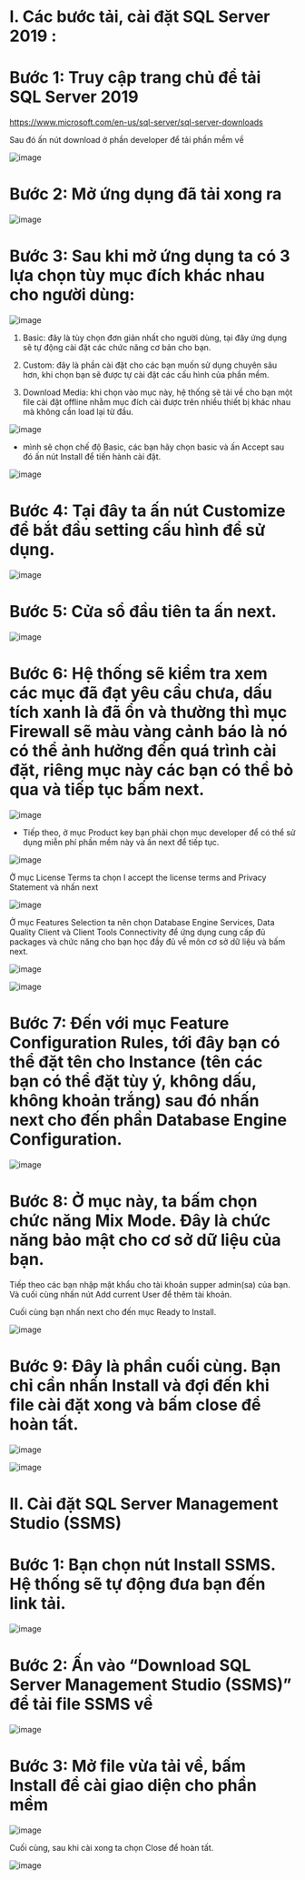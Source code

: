  # I. Các bước tải, cài đặt SQL Server 2019 :
 
 # Bước 1: Truy cập trang chủ để tải SQL Server 2019 
 
 https://www.microsoft.com/en-us/sql-server/sql-server-downloads
 
Sau đó ấn nút download ở phần developer để tải phần mềm về

![image](https://user-images.githubusercontent.com/95491130/184789284-f6857b2c-b41f-45b1-a8e9-467b52b3cf91.png)

# Bước 2: Mở ứng dụng đã tải xong ra

![image](https://user-images.githubusercontent.com/95491130/184789316-b81fc4bf-4c64-4b98-9b26-7bf86450b528.png)

# Bước 3: Sau khi mở ứng dụng ta có 3 lựa chọn tùy mục đích khác nhau cho người dùng:

![image](https://user-images.githubusercontent.com/95491130/184789335-0f01b6bd-e2a7-404e-8bd7-8046ea6f785a.png)

1. Basic: đây là tùy chọn đơn giản nhất cho người dùng, tại đây ứng dụng sẽ tự động cài đặt các chức năng cơ bản cho bạn.

2. Custom: đây là phần cài đặt cho các bạn muốn sử dụng chuyên sâu hơn, khi chọn bạn sẽ được tự cài đặt các cấu hình của phần mềm.

3. Download Media: khi chọn vào mục này, hệ thống sẽ tải về cho bạn một file cài đặt offline nhằm mục đích cài được trên nhiều thiết bị khác nhau mà không cần load lại từ đầu.

![image](https://user-images.githubusercontent.com/95491130/184789353-8d829a45-5949-4091-ac4c-f004d98650fe.png)

- mình sẽ chọn chế độ Basic, các bạn hãy chọn basic và ấn Accept sau đó ấn nút Install để tiến hành cài đặt.

![image](https://user-images.githubusercontent.com/95491130/184789377-58a441e4-ecb2-4a3c-9835-68b516497f81.png)


# Bước 4: Tại đây ta ấn nút Customize để bắt đầu setting cấu hình để sử dụng.

![image](https://user-images.githubusercontent.com/95491130/184789422-60399b0e-f184-4cc3-9600-6ac476b52e0a.png)

# Bước 5: Cửa sổ đầu tiên ta ấn next.

![image](https://user-images.githubusercontent.com/95491130/184789458-61080659-37d0-47a0-8de2-41e1982c5415.png)

# Bước 6: Hệ thống sẽ kiểm tra xem các mục đã đạt yêu cầu chưa, dấu tích xanh là đã ổn và thường thì mục Firewall sẽ màu vàng cảnh báo là nó có thể ảnh hưởng đến quá trình cài đặt, riêng mục này các bạn có thể bỏ qua và tiếp tục bấm next.

![image](https://user-images.githubusercontent.com/95491130/184789473-ca37e998-fbbf-42a4-a3b7-4199ab63deb8.png)

- Tiếp theo, ở mục Product key bạn phải chọn mục developer để có thể sử dụng miễn phí phần mềm này và ấn next để tiếp tục.

![image](https://user-images.githubusercontent.com/95491130/184789511-917200ae-1ef3-405c-9167-99422280ebec.png)

Ở mục License Terms ta chọn I accept the license terms and Privacy Statement và nhấn next

![image](https://user-images.githubusercontent.com/95491130/184789526-3e2ffc04-257f-4122-817c-87451009c130.png)

Ở mục Features Selection ta nên chọn Database Engine Services, Data Quality Client và Client Tools Connectivity để ứng dụng cung cấp đủ packages và chức năng cho bạn học đầy đủ về môn cơ sở dữ liệu và bấm next.

![image](https://user-images.githubusercontent.com/95491130/184789551-877b117b-c1ae-4bd7-b221-fd6617ffeb79.png)

![image](https://user-images.githubusercontent.com/95491130/184789559-f359c392-892a-4845-a2a3-e652e1d8ba35.png)

# Bước 7: Đến với mục Feature Configuration Rules, tới đây bạn có thể đặt tên cho Instance (tên các bạn có thể đặt tùy ý, không dấu, không khoản trắng) sau đó nhấn next cho đến phần Database Engine Configuration.

![image](https://user-images.githubusercontent.com/95491130/184789602-f6e866ef-7cc0-48af-b551-0e98fbf4d1f0.png)

# Bước 8: Ở mục này, ta bấm chọn chức năng Mix Mode. Đây là chức năng bảo mật cho cơ sở dữ liệu của bạn.

Tiếp theo các bạn nhập mật khẩu cho tài khoản supper admin(sa) của bạn. Và cuối cùng nhấn nút Add current User để thêm tài khoản.

Cuối cùng bạn nhấn next cho đến mục Ready to Install.

  ![image](https://user-images.githubusercontent.com/95491130/184789636-31fc6b20-1966-4242-a1d0-52fdee7bcf1d.png)

# Bước 9: Đây là phần cuối cùng. Bạn chỉ cần nhấn Install và đợi đến khi file cài đặt xong và bấm close để hoàn tất.

![image](https://user-images.githubusercontent.com/95491130/184789662-91580f8a-1623-4b19-beae-76ffa6a4bcbb.png)

![image](https://user-images.githubusercontent.com/95491130/184789670-794ae845-3eb2-4752-bf06-02fa8158325e.png)


# II. Cài đặt SQL Server Management Studio (SSMS)

# Bước 1: Bạn chọn nút Install SSMS. Hệ thống sẽ tự động đưa bạn đến link tải.

![image](https://user-images.githubusercontent.com/95491130/184789836-6ffdfbd1-8c47-4be6-a039-65c2a924d6ed.png)

# Bước 2: Ấn vào “Download SQL Server Management Studio (SSMS)” để tải file SSMS về

![image](https://user-images.githubusercontent.com/95491130/184789860-c107d770-ca5d-4132-a16c-1c581c26e3b3.png)

# Bước 3: Mở file vừa tải về, bấm Install để cài giao diện cho phần mềm

![image](https://user-images.githubusercontent.com/95491130/184789875-4be50a4d-dace-48ee-ad90-d0b4b2578916.png)

Cuối cùng, sau khi cài xong ta chọn Close để hoàn tất.

![image](https://user-images.githubusercontent.com/95491130/184789891-c2721852-ec20-43be-8024-24f81d4d75d3.png)














